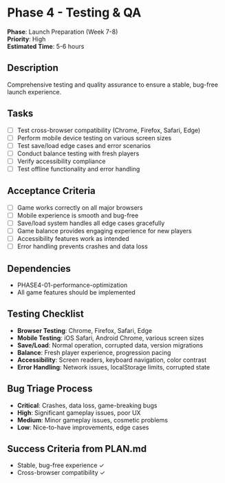 # Phase 4 - Testing & QA

**Phase**: Launch Preparation (Week 7-8)  
**Priority**: High  
**Estimated Time**: 5-6 hours  

## Description
Comprehensive testing and quality assurance to ensure a stable, bug-free launch experience.

## Tasks
- [ ] Test cross-browser compatibility (Chrome, Firefox, Safari, Edge)
- [ ] Perform mobile device testing on various screen sizes
- [ ] Test save/load edge cases and error scenarios
- [ ] Conduct balance testing with fresh players
- [ ] Verify accessibility compliance
- [ ] Test offline functionality and error handling

## Acceptance Criteria
- [ ] Game works correctly on all major browsers
- [ ] Mobile experience is smooth and bug-free
- [ ] Save/load system handles all edge cases gracefully
- [ ] Game balance provides engaging experience for new players
- [ ] Accessibility features work as intended
- [ ] Error handling prevents crashes and data loss

## Dependencies
- PHASE4-01-performance-optimization
- All game features should be implemented

## Testing Checklist
- **Browser Testing**: Chrome, Firefox, Safari, Edge
- **Mobile Testing**: iOS Safari, Android Chrome, various screen sizes
- **Save/Load**: Normal operation, corrupted data, version migrations
- **Balance**: Fresh player experience, progression pacing
- **Accessibility**: Screen readers, keyboard navigation, color contrast
- **Error Handling**: Network issues, localStorage limits, corrupted state

## Bug Triage Process
- **Critical**: Crashes, data loss, game-breaking bugs
- **High**: Significant gameplay issues, poor UX
- **Medium**: Minor gameplay issues, cosmetic problems
- **Low**: Nice-to-have improvements, edge cases

## Success Criteria from PLAN.md
- Stable, bug-free experience ✓
- Cross-browser compatibility ✓